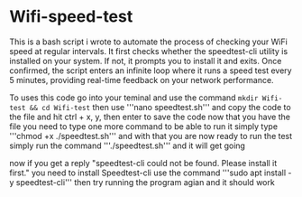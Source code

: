 # Wifi-speed-test
This is a bash script i wrote to automate the process of checking your WiFi speed at regular intervals. It first checks whether the speedtest-cli utility is installed on your system. If not, it prompts you to install it and exits. Once confirmed, the script enters an infinite loop where it runs a speed test every 5 minutes, providing real-time feedback on your network performance.

To uses this code go into your teminal and use the command ```mkdir Wifi-test && cd Wifi-test```
then use '''nano speedtest.sh''' and copy the code to the file and hit ctrl + x, y, then enter to save the code
now that you have the file you need to type one more command to be able to run it 
simply type '''chmod +x ./speedtest.sh'''
and with that you are now ready to run the test simply run the command '''./speedtest.sh''' and it will get going

now if you get a reply "speedtest-cli could not be found. Please install it first." you need to install Speedtest-cli use the command '''sudo apt install -y speedtest-cli'''
then try running the program agian and it should work
